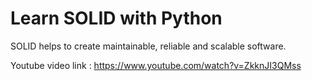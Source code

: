 # Learn SOLID with Python

SOLID helps to create maintainable, reliable and scalable software.

Youtube video link : https://www.youtube.com/watch?v=ZkknJI3QMss

